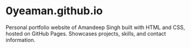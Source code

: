 # 0yeaman.github.io
Personal portfolio website of Amandeep Singh built with HTML and CSS, hosted on GitHub Pages. Showcases projects, skills, and contact information.
